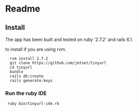 # Readme 

## Install

The app has been built and tested on ruby '2.7.2' and rails 6.1. 

to install if you are using rvm. 

```
  rvm install 2.7.2
  git clone https://github.com/jetset/tinyurl
  cd tinyurl
  bundle 
  rails db:create
  rails generate:keys

```
  
### Run the ruby IDE 

```
 ruby bin/tinyurl-ide.rb
 
```

